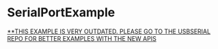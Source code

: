 # SerialPortExample

[**THIS EXAMPLE IS VERY OUTDATED. PLEASE GO TO THE USBSERIAL REPO FOR BETTER EXAMPLES WITH THE NEW APIS](https://github.com/felHR85/UsbSerial)
